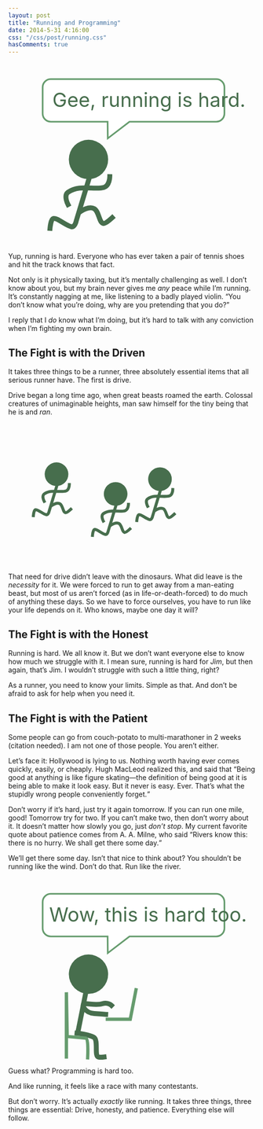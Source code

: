 ```yaml
---
layout: post
title: "Running and Programming"
date: 2014-5-31 4:16:00
css: "/css/post/running.css"
hasComments: true
---
```


<a href="/running-and-programming" class="nounder"><svg version="1.1" viewBox="0 0 151 111">
	<title>A stick figure running and saying "Gee, running is hard"</title>
	<g id="scene1" stroke="none" stroke-width="1" fill="none" fill-rule="evenodd">
		<g id="myguy" fill="none" transform="translate(26.000000, 47.000000)">
		  <path d="M25.5,16.5 L15.5,49.5 C15.5,49.5 14.744712,53.4319809 12.5,53 C9.20997084,52.3668543 3.77453443,47.3602872 1.5,48 C-0.00693580317,48.4238257 -0.5,54 -0.5,54" id="spinenleg" stroke="#476E4D" stroke-width="3" stroke-linecap="square" sketch:type="MSShapeGroup"></path>
		  <path d="M18.5,43.5 C18.5,43.5 23.3764457,40.18581 26.5,42 C29.4085369,43.6893059 29.4794768,50.4958954 32,51 C33.4392872,51.2878574 37.5,47.5 37.5,47.5" id="leg" stroke="#476E4D" stroke-width="3" stroke-linecap="square"></path>
		  <path d="M10.5,39.5 C10.5,39.5 7.60842306,34.0654122 10.5,32 C17.4999997,27 26.6129064,30.7965182 32.4999997,29 C35.8990637,27.9627342 35.9999995,22.5 35.9999995,22.5" id="armz" stroke="#476E4D" stroke-width="3" stroke-linecap="square"></path>
		  <circle id="hed" fill="#476E4D" cx="23" cy="12" r="12"></circle>
		</g>
		<path id="bubble" d="M60.6738438,36 L26.0032335,36 C23.2423507,36 21,33.7624662 21,31.0023284 L21,14.9976716 C21,12.2392484 23.2400239,10 26.0032335,10 L126.996767,10 C129.757649,10 132,12.2375338 132,14.9976716 L132,31.0023284 C132,33.7607516 129.759976,36 126.996767,36 L74.0193346,36 L60.7738453,46.1397494 L60.6738438,36 Z" stroke="#669C6E" fill="#FFFFFF"></path>
		<text id="runningishard" font-size="12" fill="#476E4D">
		    <tspan x="27" y="27">Gee, running is hard.</tspan>
		</text>
    </g>
</svg></a>

<p class="lead">Yup, running is hard. Everyone who has ever taken a pair of tennis shoes and hit the track knows that fact.</p>

Not only is it physically taxing, but it’s mentally challenging as well. I don’t know about you, but my brain never gives me *any* peace while I’m running. It’s constantly nagging at me, like listening to a badly played violin. “You don’t know what you’re doing, why are you pretending that you do?”

I reply that I *do* know what I’m doing, but it’s hard to talk with any conviction when I’m fighting my own brain.

## The Fight is with the Driven

<p class="follow">It takes three things to be a runner, three absolutely essential items that all serious runner have. The first is drive.</p>

Drive began a long time ago, when great beasts roamed the earth. Colossal creatures of unimaginable heights, man saw himself for the tiny being that he is and *ran*. <svg version="1.1" viewBox="0 0 251 151" class="ran"><title>Three tiny stick figures running away</title><use xlink:href="#myguy"/><use xlink:href="#myguy" transform="translate(60,20)"/><use xlink:href="#myguy" transform="translate(105,5)"/></svg>

That need for drive didn’t leave with the dinosaurs. What did leave is the *necessity* for it. We were forced to run to get away from a man-eating beast, but most of us aren’t forced (as in life-or-death-forced) to do much of anything these days. So we have to force ourselves, you have to run like your life depends on it. Who knows, maybe one day it will?

## The Fight is with the Honest

<p class="follow">Running is hard. We all know it. But we don’t want everyone else to know how much we struggle with it. I mean sure, running is hard for <em>Jim</em>, but then again, that’s Jim. I wouldn’t struggle with such a little thing, right?</p>

As a runner, you need to know your limits. Simple as that. And don’t be afraid to ask for help when you need it.

## The Fight is with the Patient

<p class="follow">Some people can go from couch-potato to multi-marathoner in 2 weeks (citation needed). I am not one of those people. You aren’t either.</p>

Let’s face it: Hollywood is lying to us. Nothing worth having ever comes quickly, easily, or cheaply. Hugh MacLeod realized this, and said that <q>Being good at anything is like figure skating—the definition of being good at it is being able to make it look easy. But it never is easy. Ever. That’s what the stupidly wrong people conveniently forget.</q>

Don’t worry if it’s hard, just try it again tomorrow. If you can run one mile, good! Tomorrow try for two. If you can’t make two, then don’t worry about it. It doesn’t matter how slowly you go, just *don’t stop*. My current favorite quote about patience comes from A. A. Milne, who said <q>Rivers know this: there is no hurry. We shall get there some day.</q>

We’ll get there some day. Isn’t that nice to think about? You shouldn’t be running like the wind. Don’t do that. Run like the river.

<svg version="1.1" viewBox="0 0 151 111">
	<title>A little stick figure programming and saying "Wow, this is hard too."</title>
    <g id="Page-1" stroke="none" stroke-width="1" fill="none" fill-rule="evenodd" sketch:type="MSPage">
        <g id="ProgrammingHard" sketch:type="MSLayerGroup">
            <g id="myguy-8" transform="translate(37.000000, 47.000000)" sketch:type="MSShapeGroup">
                <path d="M11.5,17.5 L5.5,47.5" id="spinenleg" stroke="#476E4D" stroke-width="3" stroke-linecap="square"></path>
                <path d="M5,48.0000001 C5,48.0000001 12.1264457,48.6858099 15.25,50.4999999 C18.1585369,52.1893057 15.4794768,61.9958954 18,62.5 C19.4392872,62.7878575 21.5,62.5 21.5,62.5" id="leg" stroke="#476E4D" stroke-width="3" stroke-linecap="square"></path>
                <path d="M22.5000001,36.5 C22.5000001,36.5 18.747721,36.2706435 15.4999995,36 C9.5,35.5 6.95873207,29.8676738 10.0938827,30.0031477 C13.7797007,30.1624167 17.318816,30.9707769 20.4999997,30 C23.8990637,28.9627342 25.9999992,31 25.9999992,31" id="armz" stroke="#476E4D" stroke-width="3" stroke-linecap="square"></path>
                <circle id="hed" fill="#476E4D" cx="12" cy="12" r="12"></circle>
            </g>
            <path d="M60.6738438,36 L26.0032335,36 C23.2423507,36 21,33.7624662 21,31.0023284 L21,14.9976716 C21,12.2392484 23.2400239,10 26.0032335,10 L126.996767,10 C129.757649,10 132,12.2375338 132,14.9976716 L132,31.0023284 C132,33.7607516 129.759976,36 126.996767,36 L74.0193346,36 L60.7738453,46.1397494 L60.6738438,36 Z" id="Rectangle-3" stroke="#669C6E" fill="#FFFFFF" sketch:type="MSShapeGroup"></path>
            <text font-size="12" fill="#476E4D">
                <tspan x="25" y="27">Wow, this is hard too.</tspan>
            </text>
            <path d="M48.5,110 C48.5,110 49.1544585,98.1378715 47.5,98 C45.1544585,97.8045382 36,97 36,97 L35.5,70 L35.5,109.5" id="chair" stroke="#669C6E" stroke-width="2" stroke-linecap="square"></path>
            <path d="M60.5,86.5 L74.5,86.5 L78,68.5" id="laptop" stroke="#669C6E" stroke-width="2" stroke-linecap="square"></path>
        </g>
    </g>
</svg>

<p class="lead">Guess what? Programming is hard too.</p>

And like running, it feels like a race with many contestants.

But don’t worry. It’s actually *exactly* like running. It takes three things, three things are essential: Drive, honesty, and patience. Everything else will follow.

